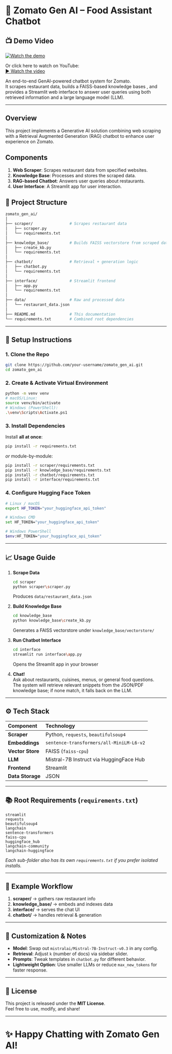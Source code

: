 # 🍔 Zomato Gen AI – Food Assistant Chatbot
## 📺 Demo Video

[![Watch the demo](https://img.youtube.com/vi/IUkW8npbJPQ/0.jpg)](https://youtu.be/IUkW8npbJPQ)

Or click here to watch on YouTube:  
[▶ Watch the video](https://youtu.be/IUkW8npbJPQ)


An end-to-end GenAI-powered chatbot system for Zomato.  
It scrapes restaurant data, builds a FAISS-based knowledge bases , and provides a Streamlit web interface to answer user queries using both retrieved information and a large language model (LLM).

---
## Overview
This project implements a Generative AI solution combining web scraping with a Retrieval Augmented Generation (RAG) chatbot to enhance user experience on Zomato.

## Components
1. **Web Scraper**: Scrapes restaurant data from specified websites.
2. **Knowledge Base**: Processes and stores the scraped data.
3. **RAG-based Chatbot**: Answers user queries about restaurants.
4. **User Interface**: A Streamlit app for user interaction.


## 📂 Project Structure

```bash
zomato_gen_ai/
│
├── scraper/                # Scrapes restaurant data
│   ├── scraper.py
│   └── requirements.txt
│
├── knowledge_base/         # Builds FAISS vectorstore from scraped data
│   ├── create_kb.py
│   └── requirements.txt
│
├── chatbot/                # Retrieval + generation logic
│   ├── chatbot.py
│   └── requirements.txt
│
├── interface/              # Streamlit frontend
│   ├── app.py
│   └── requirements.txt
│
├── data/                   # Raw and processed data
│   └── restaurant_data.json
│
├── README.md               # This documentation
└── requirements.txt        # Combined root dependencies
```

---

## 🚀 Setup Instructions

### 1. Clone the Repo

```bash
git clone https://github.com/your-username/zomato_gen_ai.git
cd zomato_gen_ai
```

### 2. Create & Activate Virtual Environment

```bash
python -m venv venv
# macOS/Linux:
source venv/bin/activate
# Windows (PowerShell):
.\venv\Scripts\Activate.ps1
```

### 3. Install Dependencies

Install **all at once**:

```bash
pip install -r requirements.txt
```

_or_ module-by-module:

```bash
pip install -r scraper/requirements.txt
pip install -r knowledge_base/requirements.txt
pip install -r chatbot/requirements.txt
pip install -r interface/requirements.txt
```

### 4. Configure Hugging Face Token

```bash
# Linux / macOS
export HF_TOKEN="your_huggingface_api_token"

# Windows CMD
set HF_TOKEN="your_huggingface_api_token"

# Windows PowerShell
$env:HF_TOKEN="your_huggingface_api_token"
```
---
## 📈 Usage Guide

1. **Scrape Data**  
   ```bash
   cd scraper
   python scraper\scraper.py
   ```  
   Produces `data/restaurant_data.json`

2. **Build Knowledge Base**  
   ```bash
   cd knowledge_base
   python knowledge_base\create_kb.py
   ```  
   Generates a FAISS vectorstore under `knowledge_base/vectorstore/`

3. **Run Chatbot Interface**  
   ```bash
   cd interface
   streamlit run interface\app.py
   ```  
   Opens the Streamlit app in your browser

4. **Chat!**  
   Ask about restaurants, cuisines, menus, or general food questions.  
   The system will retrieve relevant snippets from the JSON/PDF knowledge base; if none match, it falls back on the LLM.

---
## ⚙️ Tech Stack

| Component        | Technology                             |
| :--------------- | :--------------------------------------|
| **Scraper**      | Python, `requests`, `beautifulsoup4`   |
| **Embeddings**   | `sentence-transformers/all-MiniLM-L6-v2` |
| **Vector Store** | FAISS (`faiss-cpu`)                    |
| **LLM**          | Mistral-7B Instruct via HuggingFace Hub|
| **Frontend**     | Streamlit                              |
| **Data Storage** | JSON                                   |

---

## 📚 Root Requirements (`requirements.txt`)

```
streamlit
requests
beautifulsoup4
langchain
sentence-transformers
faiss-cpu
huggingface_hub
langchain-community
langchain-huggingface
```

*Each sub-folder also has its own `requirements.txt` if you prefer isolated installs.*

---

## 🎯 Example Workflow

1. **scraper/** → gathers raw restaurant info  
2. **knowledge_base/** → embeds and indexes data  
3. **interface/** → serves the chat UI  
4. **chatbot/** → handles retrieval & generation  

---

## 📢 Customization & Notes

- **Model**: Swap out `mistralai/Mistral-7B-Instruct-v0.3` in any config.  
- **Retrieval**: Adjust `k` (number of docs) via sidebar slider.  
- **Prompts**: Tweak templates in `chatbot.py` for different behavior.  
- **Lightweight Option**: Use smaller LLMs or reduce `max_new_tokens` for faster response.

---

## 📜 License

This project is released under the **MIT License**.  
Feel free to use, modify, and share!

---

# ✨ Happy Chatting with Zomato Gen AI!
